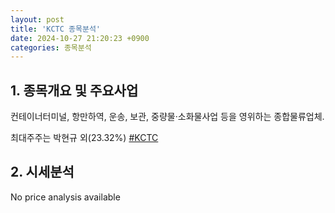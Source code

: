 ```yaml
---
layout: post
title: 'KCTC 종목분석'
date: 2024-10-27 21:20:23 +0900
categories: 종목분석
---
```


## 1. 종목개요 및 주요사업

컨테이너터미널, 항만하역, 운송, 보관, 중량물·소화물사업 등을 영위하는 종합물류업체. 

최대주주는 박현규 외(23.32%)
[#KCTC](#)

## 2. 시세분석

No price analysis available

